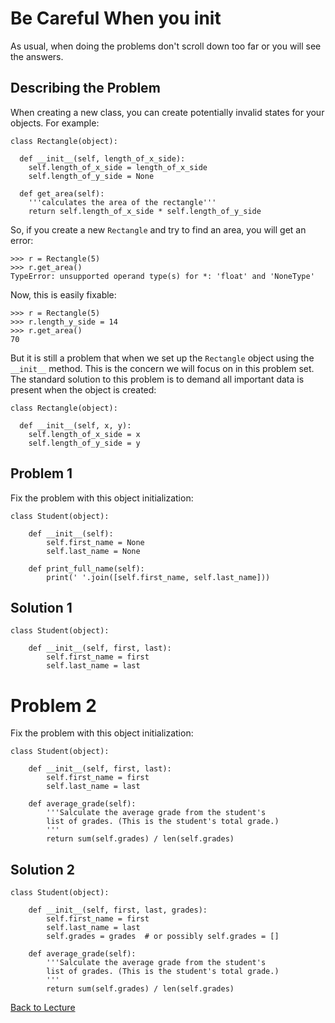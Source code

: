 # Be Careful When you init

As usual, when doing the problems don't scroll down too far or you will see the answers.

## Describing the Problem

When creating a new class, you can create potentially invalid states for your objects. For example:

    class Rectangle(object):
    
      def __init__(self, length_of_x_side):
        self.length_of_x_side = length_of_x_side
        self.length_of_y_side = None
      
      def get_area(self):
        '''calculates the area of the rectangle'''
        return self.length_of_x_side * self.length_of_y_side

So, if you create a new `Rectangle` and try to find an area, you will get an error:

    >>> r = Rectangle(5)
    >>> r.get_area()
    TypeError: unsupported operand type(s) for *: 'float' and 'NoneType'

Now, this is easily fixable:

    >>> r = Rectangle(5)
    >>> r.length_y_side = 14
    >>> r.get_area()
    70

But it is still a problem that when we set up the `Rectangle` object using the `__init__` method. This is the concern we will focus on in this problem set. The standard solution to this problem is to demand all important data is present when the object is created:

    class Rectangle(object):
    
      def __init__(self, x, y):
        self.length_of_x_side = x
        self.length_of_y_side = y

## Problem 1

Fix the problem with this object initialization:
    
    class Student(object):
    
        def __init__(self):
            self.first_name = None
            self.last_name = None
        
        def print_full_name(self):
            print(' '.join([self.first_name, self.last_name]))

## Solution 1

    class Student(object):
    
        def __init__(self, first, last):
            self.first_name = first
            self.last_name = last

# Problem 2

Fix the problem with this object initialization:

    class Student(object):
    
        def __init__(self, first, last):
            self.first_name = first
            self.last_name = last
        
        def average_grade(self):
            '''Salculate the average grade from the student's
            list of grades. (This is the student's total grade.)
            '''
            return sum(self.grades) / len(self.grades)

## Solution 2

    class Student(object):
    
        def __init__(self, first, last, grades):
            self.first_name = first
            self.last_name = last
            self.grades = grades  # or possibly self.grades = []
        
        def average_grade(self):
            '''Salculate the average grade from the student's
            list of grades. (This is the student's total grade.)
            '''
            return sum(self.grades) / len(self.grades)

[Back to Lecture](lecture_06.md)
